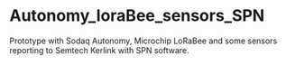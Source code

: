 # Autonomy_loraBee_sensors_SPN
Prototype with Sodaq Autonomy, Microchip LoRaBee and some sensors reporting to Semtech Kerlink with SPN software.
